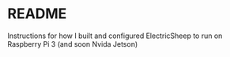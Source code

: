 # README

Instructions for how I built and configured ElectricSheep to run on Raspberry Pi 3 (and soon Nvida Jetson)
